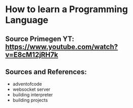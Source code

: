 # How to learn a Programming Language

## Source Primegen YT: https://www.youtube.com/watch?v=E8cM12jRH7k

## Sources and References:

- adventofcode
- websocket server
- building interpreter
- building projects
